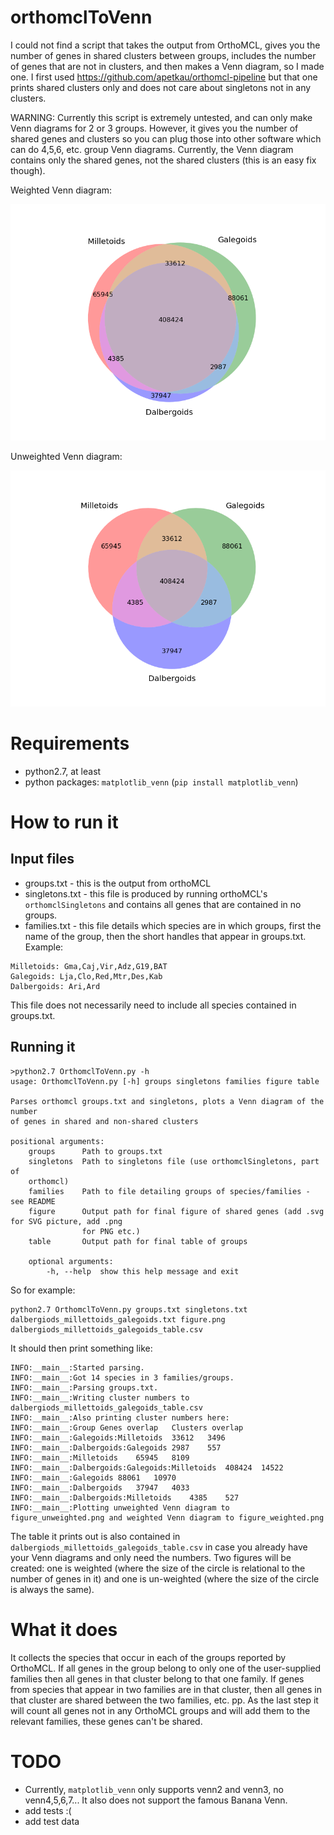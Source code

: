 # orthomclToVenn

I could not find a script that takes the output from OrthoMCL, gives you the number of genes in shared clusters between groups, includes the number of genes that are not in clusters, and then makes a Venn diagram, so I made one. I first used https://github.com/apetkau/orthomcl-pipeline but that one prints shared clusters only and does not care about singletons not in any clusters.

WARNING: Currently this script is extremely untested, and can only make Venn diagrams for 2 or 3 groups. However, it gives you the number of shared genes and clusters so you can plug those into other software which can do 4,5,6, etc. group Venn diagrams.
Currently, the Venn diagram contains only the shared genes, not the shared clusters (this is an easy fix though).


Weighted Venn diagram:

![Weighted Venn](figure_weighted.png)

Unweighted Venn diagram:

![Unweighted Venn](figure_unweighted.png)

# Requirements

- python2.7, at least
- python packages: `matplotlib_venn` (`pip install matplotlib_venn`)

# How to run it

## Input files

- groups.txt - this is the output from orthoMCL
- singletons.txt - this file is produced by running orthoMCL's `orthomclSingletons` and contains all genes that are contained in no groups.
- families.txt - this file details which species are in which groups, first the name of the group, then the short handles that appear in groups.txt. Example:

```
Milletoids: Gma,Caj,Vir,Adz,G19,BAT
Galegoids: Lja,Clo,Red,Mtr,Des,Kab
Dalbergoids: Ari,Ard
```

This file does not necessarily need to include all species contained in groups.txt.

## Running it

```
>python2.7 OrthomclToVenn.py -h
usage: OrthomclToVenn.py [-h] groups singletons families figure table

Parses orthomcl groups.txt and singletons, plots a Venn diagram of the number
of genes in shared and non-shared clusters

positional arguments:
    groups      Path to groups.txt
    singletons  Path to singletons file (use orthomclSingletons, part of
    orthomcl)
    families    Path to file detailing groups of species/families - see README
    figure      Output path for final figure of shared genes (add .svg for SVG picture, add .png
                for PNG etc.)
    table       Output path for final table of groups

    optional arguments:
        -h, --help  show this help message and exit
```

So for example:

    python2.7 OrthomclToVenn.py groups.txt singletons.txt dalbergiods_millettoids_galegoids.txt figure.png dalbergiods_millettoids_galegoids_table.csv

It should then print something like:

```
INFO:__main__:Started parsing.
INFO:__main__:Got 14 species in 3 families/groups.
INFO:__main__:Parsing groups.txt.
INFO:__main__:Writing cluster numbers to dalbergiods_millettoids_galegoids_table.csv
INFO:__main__:Also printing cluster numbers here:
INFO:__main__:Group	Genes overlap	Clusters overlap
INFO:__main__:Galegoids:Milletoids	33612	3496
INFO:__main__:Dalbergoids:Galegoids	2987	557
INFO:__main__:Milletoids	65945	8109
INFO:__main__:Dalbergoids:Galegoids:Milletoids	408424	14522
INFO:__main__:Galegoids	88061	10970
INFO:__main__:Dalbergoids	37947	4033
INFO:__main__:Dalbergoids:Milletoids	4385	527
INFO:__main__:Plotting unweighted Venn diagram to figure_unweighted.png and weighted Venn diagram to figure_weighted.png
```

The table it prints out is also contained in `dalbergiods_millettoids_galegoids_table.csv` in case you already have your Venn diagrams and only need the numbers. Two figures will be created: one is weighted (where the size of the circle is relational to the number of genes in it) and one is un-weighted (where the size of the circle is always the same).

# What it does

It collects the species that occur in each of the groups reported by OrthoMCL. If all genes in the group belong to only one of the user-supplied families then all genes in that cluster belong to that one family. If genes from species that appear in two families are in that cluster, then all genes in that cluster are shared between the two families, etc. pp. As the last step it will count all genes not in any OrthoMCL groups and will add them to the relevant families, these genes can't be shared.

# TODO

- Currently, `matplotlib_venn` only supports venn2 and venn3, no venn4,5,6,7... It also does not support the famous Banana Venn.
- add tests :(
- add test data
